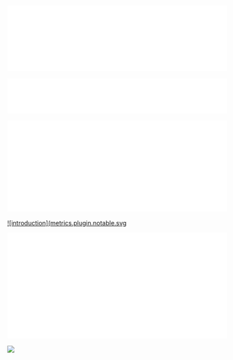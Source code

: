 [![introduction](metrics.plugin.introduction.svg)](#)

[![introduction](metrics.plugin.habits.facts.svg)](#)

[![introduction](metrics.plugin.isocalendar.svg)](#)

[![introduction](metrics.plugin.notable.svg](#)

[![introduction](metrics.plugin.wakatime.svg)](#)

[![](https://visitcount.itsvg.in/api?id=owengaspard&label=Profile%20Views&color=1&icon=3&pretty=true)](#)
